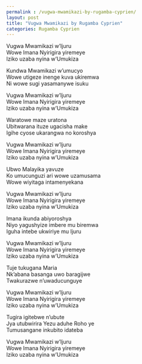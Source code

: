 ```yaml
---
permalink : /vugwa-mwamikazi-by-rugamba-cyprien/
layout: post
title: "Vugwa Mwamikazi by Rugamba Cyprien"
categories: Rugamba Cyprien
---
```

Vugwa Mwamikazi w’Ijuru\
Wowe Imana Nyirigira yiremeye\
Iziko uzaba nyina w’Umukiza

Kundwa Mwamikazi w’umucyo\
Wowe utigeze inenge kuva ukiremwa\
Ni wowe sugi yasamanywe isuku

Vugwa Mwamikazi w’Ijuru\
Wowe Imana Nyirigira yiremeye\
Iziko uzaba nyina w’Umukiza

Waratowe maze uratona\
Ubitwarana ituze ugacisha make\
Igihe cyose ukarangwa no koroshya

Vugwa Mwamikazi w’Ijuru\
Wowe Imana Nyirigira yiremeye\
Iziko uzaba nyina w’Umukiza

Ubwo Malayika yavuze\
Ko umucunguzi ari wowe uzamusama\
Wowe wiyitaga intamenyekana

Vugwa Mwamikazi w’Ijuru\
Wowe Imana Nyirigira yiremeye\
Iziko uzaba nyina w’Umukiza

Imana ikunda abiyoroshya\
Niyo yagushyize imbere mu biremwa\
Iguha intebe ukwiriye mu Ijuru

Vugwa Mwamikazi w’Ijuru\
Wowe Imana Nyirigira yiremeye\
Iziko uzaba nyina w’Umukiza

Tuje tukugana Maria\
Nk’abana basanga uwo baragijwe\
Twakurazwe n’uwaducunguye

Vugwa Mwamikazi w’Ijuru\
Wowe Imana Nyirigira yiremeye\
Iziko uzaba nyina w’Umukiza

Tugira igitebwe n’ubute\
Jya utubwirira Yezu aduhe Roho ye\
Tumusangane inkubito idateba

Vugwa Mwamikazi w’Ijuru\
Wowe Imana Nyirigira yiremeye\
Iziko uzaba nyina w’Umukiza
